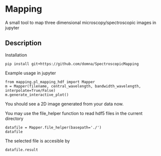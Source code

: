 # Mapping

A small tool to map three dimensional microscopy/spectroscopic images in jupyter

## Description

Installation

    pip install git+https://github.com/domna/SpectroscopicMapping

Example usage in jupyter

    from mapping.pl_mapping_hdf import Mapper
    m = Mapper(filename, central_wavelength, bandwidth_wavelength, interpolate=True/False)
    m.generate_interactive_plot()

You should see a 2D image generated from your data now.

You may use the file_helper function to read hdf5 files in the current directory

    datafile = Mapper.file_helper(basepath='./')
    datafile

The selected file is accesible by

    datafile.result
